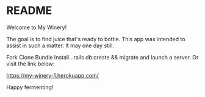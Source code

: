 # README

Welcome to My Winery!

The goal is to find juice that's ready to bottle. This app was intended to assist in such a matter. It may one day still.

Fork Clone Bundle Install...rails db:create && migrate and launch a server. Or visit the link below:

https://my-winery-1.herokuapp.com/

Happy fermenting!
